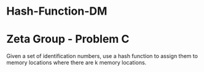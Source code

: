 # Hash-Function-DM
# Zeta Group - Problem C 
Given a set of identification numbers, use a hash function to assign them to memory locations where there are k memory locations.
